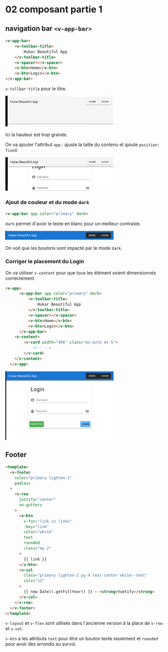 # 02 composant partie 1

## navigation bar `<v-app-bar>`

```html
<v-app-bar>
    <v-toolbar-title>
        Hukar Beautiful App
    </v-toolbar-title>
    <v-spacer></v-spacer>
    <v-btn>Home</v-btn>
    <v-btn>Login</v-btn>
</v-app-bar>
```

`v-tollbar-title` pour le titre.

<img src="assets/Screenshot 2020-11-23 at 09.54.18.png" alt="Screenshot 2020-11-23 at 09.54.18" style="zoom:33%;" />

Ici la hauteur est trop grande.

On va ajouter l'attribut `app` : ajuste la taille du contenu et ajoute `position: fixed`.

<img src="assets/Screenshot 2020-11-23 at 10.00.54.png" alt="Screenshot 2020-11-23 at 10.00.54" style="zoom:33%;" />

### Ajout de couleur et du mode `dark`

```html
<v-app-bar app color="primary" dark>
```

`dark` permet d'avoir le texte en blanc pour un meilleur contraste.

<img src="assets/Screenshot 2020-11-23 at 10.03.08.png" alt="Screenshot 2020-11-23 at 10.03.08" style="zoom:33%;" />

On voit que les boutons sont impacté par le mode `dark`.

### Corriger le placement du Login

On va utiliser `v-content` pour que tous les élément soient dimensionnés correctement.

```html
<v-app>
      <v-app-bar app color="primary" dark>
          <v-toolbar-title>
              Hukar Beautiful App
          </v-toolbar-title>
          <v-spacer></v-spacer>
          <v-btn>Home</v-btn>
          <v-btn>Login</v-btn>
      </v-app-bar>
    <v-content>
        <v-card width="400" class="mx-auto mt-5">
            <!-- -->
        </v-card>
    </v-content>  
  </v-app>
```

<img src="assets/Screenshot 2020-11-23 at 10.06.57.png" alt="Screenshot 2020-11-23 at 10.06.57" style="zoom:33%;" />

## Footer

```html
<template>
  <v-footer
    color="primary lighten-1"
    padless
  >
    <v-row
      justify="center"
      no-gutters
    >
      <v-btn
        v-for="link in links"
        :key="link"
        color="white"
        text
        rounded
        class="my-2"
      >
        {{ link }}
      </v-btn>
      <v-col
        class="primary lighten-2 py-4 text-center white--text"
        cols="12"
      >
        {{ new Date().getFullYear() }} — <strong>Vuetify</strong>
      </v-col>
    </v-row>
  </v-footer>
</template>
```

`v-layout` et `v-flex` sont utilisés dans l'ancienne version à la place de `v-row` et `v-col`.

`v-btn` a les attributs `text` pour être un bouton texte seulement et `rounded` pour avoir des arrondis au survol.

